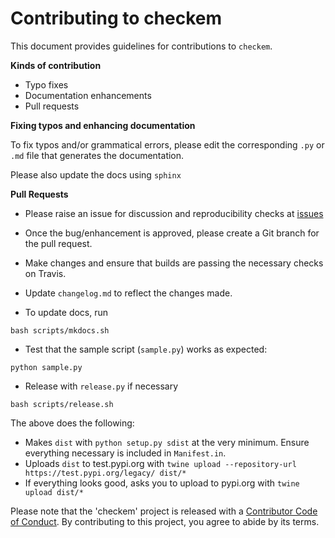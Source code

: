 # Contributing to checkem

This document provides guidelines for contributions to `checkem`.

**Kinds of contribution**

* Typo fixes
* Documentation enhancements
* Pull requests


**Fixing typos and enhancing documentation**

To fix typos and/or grammatical errors, please edit the corresponding `.py` or `.md` file that generates the documentation. 

Please also update the docs using `sphinx`

**Pull Requests**

* Please raise an issue for discussion and reproducibility checks at [issues](https://github.com/Nelson-Gon/checkem/issues)

* Once the bug/enhancement is approved, please create a Git branch for the pull request.

* Make changes and ensure that builds are passing the necessary checks on Travis.

* Update `changelog.md` to reflect the changes made.

* To update docs, run

```shell
bash scripts/mkdocs.sh

```

* Test that the sample script (`sample.py`) works as expected:

```shell
python sample.py

```

* Release with `release.py` if necessary 

```shell
bash scripts/release.sh
```

The above does the following:

 - Makes `dist` with `python setup.py sdist` at the very minimum. Ensure everything necessary is included in
 `Manifest.in`. 
 - Uploads `dist` to test.pypi.org with `twine upload --repository-url https://test.pypi.org/legacy/ dist/*`
 - If everything looks good, asks you to upload to pypi.org with `twine upload dist/*`

Please note that the 'checkem' project is released with a
[Contributor Code of Conduct](https://github.com/Nelson-Gon/checkem/.github/CODE_OF_CONDUCT.md).
By contributing to this project, you agree to abide by its terms.


